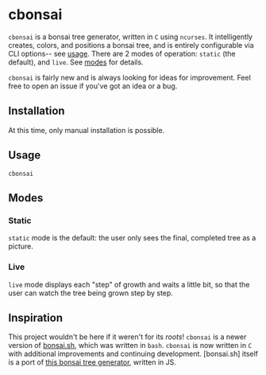 # cbonsai

`cbonsai` is a bonsai tree generator, written in `C` using `ncurses`. It intelligently creates, colors, and positions a bonsai tree, and is entirely configurable via CLI options-- see [usage](#usage). There are 2 modes of operation: `static` (the default), and `live`. See [modes](#modes) for details.

`cbonsai` is fairly new and is always looking for ideas for improvement. Feel free to open an issue if you've got an idea or a bug.

## Installation

At this time, only manual installation is possible.

## Usage

```
cbonsai
```

## Modes

### Static

`static` mode is the default: the user only sees the final, completed tree as a picture.

### Live

`live` mode displays each "step" of growth and waits a little bit, so that the user can watch the tree being grown step by step.

## Inspiration

This project wouldn't be here if it weren't for its *roots*! `cbonsai` is a newer version of  [bonsai.sh](https://gitlab.com/jallbrit/bonsai.sh), which was written in `bash`. `cbonsai` is now written in `C` with additional improvements and continuing development. [bonsai.sh] itself is a port of [this bonsai tree generator](http://andai.tv/bonsai/), written in JS.
